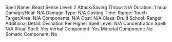
Spell Name: Beast Sense
Level: 2
Attack/Saving Throw: N/A
Duration: 1 hour
Damage/Heal: N/A
Damage Type: N/A
Casting Time: 
Range: Touch
Target/Area: N/A
Components: N/A
Cost: N/A
Class: Druid
School:  Ranger
Additional Detail: Divination
Per Higher Spell Level: N/A
Concentration Spell: N/A
Ritual Spell: Yes
Verbal Component: Yes
Material Component: No
Somatic Component: No
